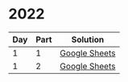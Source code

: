 # 2022

| Day | Part | Solution |
|-----|------|----------|
| 1   | 1    | [Google Sheets](https://docs.google.com/spreadsheets/d/16AoiFTf6_bY0DBBddKoSjFlTaiskgA2jGrfCJPeUujQ/edit?usp=sharing) |
| 1   | 2    | [Google Sheets](https://docs.google.com/spreadsheets/d/16AoiFTf6_bY0DBBddKoSjFlTaiskgA2jGrfCJPeUujQ/edit?usp=sharing) |
